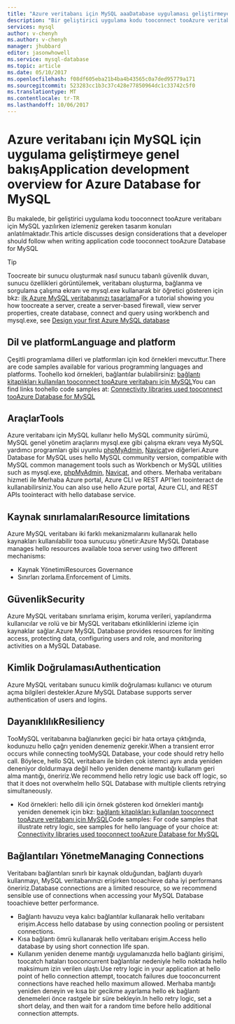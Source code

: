 ```yaml
---
title: "Azure veritabanı için MySQL aaaDatabase uygulaması geliştirmeye genel bakış | Microsoft Docs"
description: "Bir geliştirici uygulama kodu tooconnect tooAzure veritabanı için MySQL yazılırken izlemeniz gereken tasarım konuları sunar"
services: mysql
author: v-chenyh
ms.author: v-chenyh
manager: jhubbard
editor: jasonwhowell
ms.service: mysql-database
ms.topic: article
ms.date: 05/10/2017
ms.openlocfilehash: f08df605eba21b4ba4b43565c0a7ded95779a171
ms.sourcegitcommit: 523283cc1b3c37c428e77850964dc1c33742c5f0
ms.translationtype: MT
ms.contentlocale: tr-TR
ms.lasthandoff: 10/06/2017
---
```

# <a name="application-development-overview-for-azure-database-for-mysql"></a><span data-ttu-id="9592b-103">Azure veritabanı için MySQL için uygulama geliştirmeye genel bakış</span><span class="sxs-lookup"><span data-stu-id="9592b-103">Application development overview for Azure Database for MySQL</span></span> 
<span data-ttu-id="9592b-104">Bu makalede, bir geliştirici uygulama kodu tooconnect tooAzure veritabanı için MySQL yazılırken izlemeniz gereken tasarım konuları anlatılmaktadır.</span><span class="sxs-lookup"><span data-stu-id="9592b-104">This article discusses design considerations that a developer should follow when writing application code tooconnect tooAzure Database for MySQL</span></span> 

> [!TIP]
> <span data-ttu-id="9592b-105">Toocreate bir sunucu oluşturmak nasıl sunucu tabanlı güvenlik duvarı, sunucu özellikleri görüntülemek, veritabanı oluşturma, bağlanma ve sorgulama çalışma ekranı ve mysql.exe kullanarak bir öğretici gösteren için bkz: [ilk Azure MySQL veritabanınızı tasarlama](tutorial-design-database-using-portal.md)</span><span class="sxs-lookup"><span data-stu-id="9592b-105">For a tutorial showing you how toocreate a server, create a server-based firewall, view server properties, create database, connect and query using workbench and mysql.exe, see [Design your first Azure MySQL database](tutorial-design-database-using-portal.md)</span></span>

## <a name="language-and-platform"></a><span data-ttu-id="9592b-106">Dil ve platform</span><span class="sxs-lookup"><span data-stu-id="9592b-106">Language and platform</span></span>
<span data-ttu-id="9592b-107">Çeşitli programlama dilleri ve platformları için kod örnekleri mevcuttur.</span><span class="sxs-lookup"><span data-stu-id="9592b-107">There are code samples available for various programming languages and platforms.</span></span> <span data-ttu-id="9592b-108">Toohello kod örnekleri, bağlantılar bulabilirsiniz: [bağlantı kitaplıkları kullanılan tooconnect tooAzure veritabanı için MySQL](concepts-connection-libraries.md)</span><span class="sxs-lookup"><span data-stu-id="9592b-108">You can find links toohello code samples at: [Connectivity libraries used tooconnect tooAzure Database for MySQL](concepts-connection-libraries.md)</span></span>

## <a name="tools"></a><span data-ttu-id="9592b-109">Araçlar</span><span class="sxs-lookup"><span data-stu-id="9592b-109">Tools</span></span>
<span data-ttu-id="9592b-110">Azure veritabanı için MySQL kullanır hello MySQL community sürümü, MySQL genel yönetim araçlarını mysql.exe gibi çalışma ekranı veya MySQL yardımcı programları gibi uyumlu [phpMyAdmin](https://www.phpmyadmin.net/), [Navicat](https://www.navicat.com/products/navicat-for-mysql)ve diğerleri.</span><span class="sxs-lookup"><span data-stu-id="9592b-110">Azure Database for MySQL uses hello MySQL community version, compatible with MySQL common management tools such as Workbench or MySQL utilities such as mysql.exe, [phpMyAdmin](https://www.phpmyadmin.net/), [Navicat](https://www.navicat.com/products/navicat-for-mysql), and others.</span></span> <span data-ttu-id="9592b-111">Merhaba veritabanı hizmeti ile Merhaba Azure portal, Azure CLI ve REST API'leri toointeract de kullanabilirsiniz.</span><span class="sxs-lookup"><span data-stu-id="9592b-111">You can also use hello Azure portal, Azure CLI, and REST APIs toointeract with hello database service.</span></span>

## <a name="resource-limitations"></a><span data-ttu-id="9592b-112">Kaynak sınırlamaları</span><span class="sxs-lookup"><span data-stu-id="9592b-112">Resource limitations</span></span>
<span data-ttu-id="9592b-113">Azure MySQL veritabanı iki farklı mekanizmalarını kullanarak hello kaynakları kullanılabilir tooa sunucusu yönetir:</span><span class="sxs-lookup"><span data-stu-id="9592b-113">Azure MySQL Database manages hello resources available tooa server using two different mechanisms:</span></span> 
- <span data-ttu-id="9592b-114">Kaynak Yönetimi</span><span class="sxs-lookup"><span data-stu-id="9592b-114">Resources Governance</span></span> 
- <span data-ttu-id="9592b-115">Sınırları zorlama.</span><span class="sxs-lookup"><span data-stu-id="9592b-115">Enforcement of Limits.</span></span>

## <a name="security"></a><span data-ttu-id="9592b-116">Güvenlik</span><span class="sxs-lookup"><span data-stu-id="9592b-116">Security</span></span>
<span data-ttu-id="9592b-117">Azure MySQL veritabanı sınırlama erişim, koruma verileri, yapılandırma kullanıcılar ve rolü ve bir MySQL veritabanı etkinliklerini izleme için kaynaklar sağlar.</span><span class="sxs-lookup"><span data-stu-id="9592b-117">Azure MySQL Database provides resources for limiting access, protecting data, configuring users and role, and monitoring activities on a MySQL Database.</span></span>

## <a name="authentication"></a><span data-ttu-id="9592b-118">Kimlik Doğrulaması</span><span class="sxs-lookup"><span data-stu-id="9592b-118">Authentication</span></span>
<span data-ttu-id="9592b-119">Azure MySQL veritabanı sunucu kimlik doğrulaması kullanıcı ve oturum açma bilgileri destekler.</span><span class="sxs-lookup"><span data-stu-id="9592b-119">Azure MySQL Database supports server authentication of users and logins.</span></span>

## <a name="resiliency"></a><span data-ttu-id="9592b-120">Dayanıklılık</span><span class="sxs-lookup"><span data-stu-id="9592b-120">Resiliency</span></span>
<span data-ttu-id="9592b-121">TooMySQL veritabanına bağlanırken geçici bir hata ortaya çıktığında, kodunuzu hello çağrı yeniden denemeniz gerekir.</span><span class="sxs-lookup"><span data-stu-id="9592b-121">When a transient error occurs while connecting tooMySQL Database, your code should retry hello call.</span></span> <span data-ttu-id="9592b-122">Böylece, hello SQL veritabanı ile birden çok istemci aynı anda yeniden deneniyor doldurmaya değil hello yeniden deneme mantığı kullanım geri alma mantığı, öneririz.</span><span class="sxs-lookup"><span data-stu-id="9592b-122">We recommend hello retry logic use back off logic, so that it does not overwhelm hello SQL Database with multiple clients retrying simultaneously.</span></span>

- <span data-ttu-id="9592b-123">Kod örnekleri: hello dili için örnek gösteren kod örnekleri mantığı yeniden denemek için bkz: [bağlantı kitaplıkları kullanılan tooconnect tooAzure veritabanı için MySQL](concepts-connection-libraries.md)</span><span class="sxs-lookup"><span data-stu-id="9592b-123">Code samples: For code samples that illustrate retry logic, see samples for hello language of your choice at: [Connectivity libraries used tooconnect tooAzure Database for MySQL](concepts-connection-libraries.md)</span></span>

## <a name="managing-connections"></a><span data-ttu-id="9592b-124">Bağlantıları Yönetme</span><span class="sxs-lookup"><span data-stu-id="9592b-124">Managing Connections</span></span>
<span data-ttu-id="9592b-125">Veritabanı bağlantıları sınırlı bir kaynak olduğundan, bağlantı duyarlı kullanmayı, MySQL veritabanınızı erişirken tooachieve daha iyi performans öneririz.</span><span class="sxs-lookup"><span data-stu-id="9592b-125">Database connections are a limited resource, so we recommend sensible use of connections when accessing your MySQL Database tooachieve better performance.</span></span>
- <span data-ttu-id="9592b-126">Bağlantı havuzu veya kalıcı bağlantılar kullanarak hello veritabanı erişim.</span><span class="sxs-lookup"><span data-stu-id="9592b-126">Access hello database by using connection pooling or persistent connections.</span></span>
- <span data-ttu-id="9592b-127">Kısa bağlantı ömrü kullanarak hello veritabanı erişim.</span><span class="sxs-lookup"><span data-stu-id="9592b-127">Access hello database by using short connection life span.</span></span> 
- <span data-ttu-id="9592b-128">Kullanım yeniden deneme mantığı uygulamanızda hello bağlantı girişimi, toocatch hataları tooconcurrent bağlantılar nedeniyle hello noktada hello maksimum izin verilen ulaştı.</span><span class="sxs-lookup"><span data-stu-id="9592b-128">Use retry logic in your application at hello point of hello connection attempt, toocatch failures due tooconcurrent connections have reached hello maximum allowed.</span></span> <span data-ttu-id="9592b-129">Merhaba mantığı yeniden deneyin ve kısa bir gecikme ayarlama hello ek bağlantı denemeleri önce rastgele bir süre bekleyin.</span><span class="sxs-lookup"><span data-stu-id="9592b-129">In hello retry logic, set a short delay, and then wait for a random time before hello additional connection attempts.</span></span>

